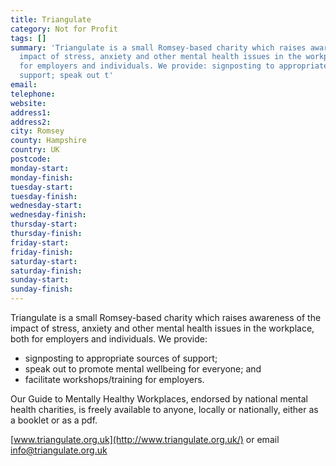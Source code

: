 ```yaml
---
title: Triangulate
category: Not for Profit
tags: []
summary: 'Triangulate is a small Romsey-based charity which raises awareness of the
  impact of stress, anxiety and other mental health issues in the workplace, both
  for employers and individuals. We provide: signposting to appropriate sources of
  support; speak out t'
email: 
telephone: 
website: 
address1: 
address2: 
city: Romsey
county: Hampshire
country: UK
postcode: 
monday-start: 
monday-finish: 
tuesday-start: 
tuesday-finish: 
wednesday-start: 
wednesday-finish: 
thursday-start: 
thursday-finish: 
friday-start: 
friday-finish: 
saturday-start: 
saturday-finish: 
sunday-start: 
sunday-finish: 
---
```

Triangulate is a small Romsey-based charity which raises awareness of the impact of stress, anxiety and other mental health issues in the workplace, both for employers and individuals. We provide:

- signposting to appropriate sources of support;
- speak out to promote mental wellbeing for everyone; and
- facilitate workshops/training for employers.

Our Guide to Mentally Healthy Workplaces, endorsed by national mental health charities, is freely available to anyone, locally or nationally, either as a booklet or as a pdf.

[www.triangulate.org.uk](http://www.triangulate.org.uk/) or email [info@triangulate.org.uk](mailto:info@triangulate.org.uk)

